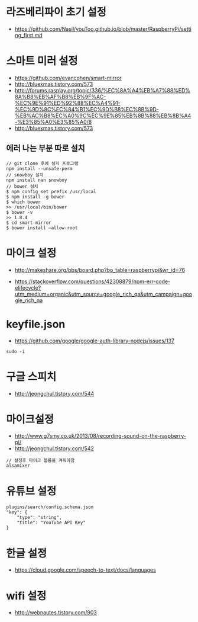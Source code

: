 
# 라즈베리파이 초기 설정 
- https://github.com/Nasil/youToo.github.io/blob/master/RaspberryPi/setting_first.md

# 스마트 미러 설정
- https://github.com/evancohen/smart-mirror
- http://bluexmas.tistory.com/573
- http://forums.rasplay.org/topic/336/%EC%8A%A4%EB%A7%88%ED%8A%B8%EB%AF%B8%EB%9F%AC-%EC%9E%91%ED%92%88%EC%A4%91-%EC%9D%8C%EC%84%B1%EC%9D%B8%EC%8B%9D-%EB%AC%B8%EC%A0%9C%EC%9E%85%EB%8B%88%EB%8B%A4-%E3%85%A0%E3%85%A0/8
- http://bluexmas.tistory.com/573

## 에러 나는 부분 따로 설치 
``` 
// git clone 후에 설치 프로그램
npm install --unsafe-perm
// snowboy 설치  
npm install nan snowboy
// bower 설치
$ npm config set prefix /usr/local
$ npm install -g bower
$ which bower
>> /usr/local/bin/bower
$ bower -v
>> 1.8.4
$ cd smart-mirror
$ bower install —allow-root
```

# 마이크 설정
- http://makeshare.org/bbs/board.php?bo_table=raspberrypi&wr_id=76


- https://stackoverflow.com/questions/42308879/npm-err-code-elifecycle?utm_medium=organic&utm_source=google_rich_qa&utm_campaign=google_rich_qa

# keyfile.json
- https://github.com/google/google-auth-library-nodejs/issues/137

```
sudo -i
```

# 구글 스피치
- http://jeongchul.tistory.com/544

# 마이크설정
- http://www.g7smy.co.uk/2013/08/recording-sound-on-the-raspberry-pi/
- http://jeongchul.tistory.com/542
```
// 설정후 마이크 볼륨을 켜줘야함
alsamixer 
```

# 유튜브 설정
```
plugins/search/config.schema.json
"key": {
    "type": "string",
    "title": "YouTube API Key"
}
```

# 한글 설정
- https://cloud.google.com/speech-to-text/docs/languages

# wifi 설정
- http://webnautes.tistory.com/903
